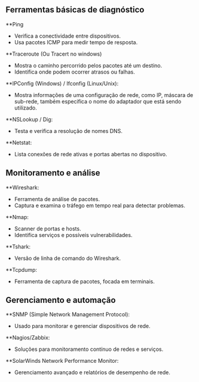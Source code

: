 ## Ferramentas básicas de diagnóstico

**Ping

- Verifica a conectividade entre dispositivos.
- Usa pacotes ICMP para medir tempo de resposta.

**Traceroute (Ou Tracert no windows)

- Mostra o caminho percorrido pelos pacotes até um destino.
- Identifica onde podem ocorrer atrasos ou falhas.

**IPConfig (Windows) / Ifconfig (Linux/Unix):

- Mostra informações de uma configuração de rede, como IP, máscara de sub-rede, também especifica o nome do adaptador que está sendo utilizado.

**NSLookup / Dig:

- Testa e verifica a resolução de nomes DNS.

**Netstat:

- Lista conexões de rede ativas e portas abertas no dispositivo.

## Monitoramento e análise

**Wireshark:

- Ferramenta de análise de pacotes.
- Captura e examina o tráfego em tempo real para detectar problemas.

**Nmap:

- Scanner de portas e hosts.
- Identifica serviços e possíveis vulnerabilidades.

**Tshark:

- Versão de linha de comando do Wireshark.

**Tcpdump:

- Ferramenta de captura de pacotes, focada em terminais.

## Gerenciamento e automação

**SNMP (Simple Network Management Protocol):

- Usado para monitorar e gerenciar dispositivos de rede.

**Nagios/Zabbix:

- Soluções para monitoramento contínuo de redes e serviços.

**SolarWinds Network Performance Monitor:

- Gerenciamento avançado e relatórios de desempenho de rede.
